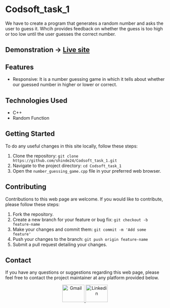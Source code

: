 # Codsoft_task_1
We have to create a program that generates a random number and asks the user to guess it. Whcih provides feedback on whether the guess is too high or too low until the user guesses the correct number.

## Demonstration -> [Live site](https://shinde24.github.io/Codsoft_task_1/)


## Features

- Responsive: It is a number guessing game in which it tells about whether our guessed number in higher or lower or correct.


## Technologies Used

- C++
- Random Function

## Getting Started

To do any useful changes in this site locally, follow these steps:

1. Clone the repository: `git clone https://github.com/shinde24/Codsoft_task_1.git`
2. Navigate to the project directory: `cd Codsoft_task_1`
3. Open the `number_guessing_game.cpp` file in your preferred web browser.


## Contributing

Contributions to this web page are welcome. If you would like to contribute, please follow these steps:

1. Fork the repository.
2. Create a new branch for your feature or bug fix: `git checkout -b feature-name`
3. Make your changes and commit them: `git commit -m 'Add some feature'`
4. Push your changes to the branch: `git push origin feature-name`
5. Submit a pull request detailing your changes.


## Contact

If you have any questions or suggestions regarding this web page, please feel free to contact the project maintainer at any platform provided below.

<div align="center">
  <a href="mailto:shindearthy2002@gmail.com" target="_blank" rel="noreferrer">
  <img src="https://cdn.worldvectorlogo.com/logos/gmail-icon-2.svg" alt="Gmail" width="70" height="55">
  </a>
  <a href="www.linkedin.com/in/sinde-arthy-niveditha-45a78322a" target="_blank" rel="noreferrer">
  <img src="https://cdn.worldvectorlogo.com/logos/linkedin-icon-2.svg" alt="Linkedin" width="70" height="55">
  </a>
</div>







